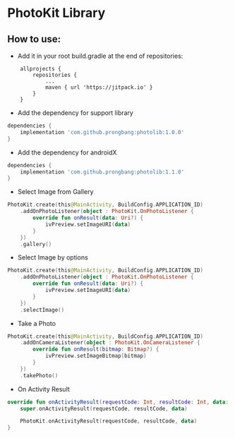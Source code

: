 # PhotoKit Library

## How to use:

- Add it in your root build.gradle at the end of repositories:
```gragle
	allprojects {
        repositories {
            ...
            maven { url 'https://jitpack.io' }
        }
	}
```
- Add the dependency for support library
```gradle
dependencies {
    implementation 'com.github.prongbang:photolib:1.0.0'
}
```

- Add the dependency for androidX
```gradle
dependencies {
    implementation 'com.github.prongbang:photolib:1.1.0'
}
```

- Select Image from Gallery
```kotlin
PhotoKit.create(this@MainActivity, BuildConfig.APPLICATION_ID)
    .addOnPhotoListener(object : PhotoKit.OnPhotoListener {
        override fun onResult(data: Uri?) {
            ivPreview.setImageURI(data)
        }
    })
    .gallery()
```

- Select Image by options

```kotlin
PhotoKit.create(this@MainActivity, BuildConfig.APPLICATION_ID)
    .addOnPhotoListener(object : PhotoKit.OnPhotoListener {
        override fun onResult(data: Uri?) {
            ivPreview.setImageURI(data)
        }
    })
    .selectImage()
```

- Take a Photo

```kotlin
PhotoKit.create(this@MainActivity, BuildConfig.APPLICATION_ID)
    .addOnCameraListener(object : PhotoKit.OnCameraListener {
        override fun onResult(bitmap: Bitmap?) {
            ivPreview.setImageBitmap(bitmap)
        }
    })
    .takePhoto()
```

- On Activity Result

```kotlin
override fun onActivityResult(requestCode: Int, resultCode: Int, data: Intent?) {
    super.onActivityResult(requestCode, resultCode, data)

    PhotoKit.onActivityResult(requestCode, resultCode, data)
}

```